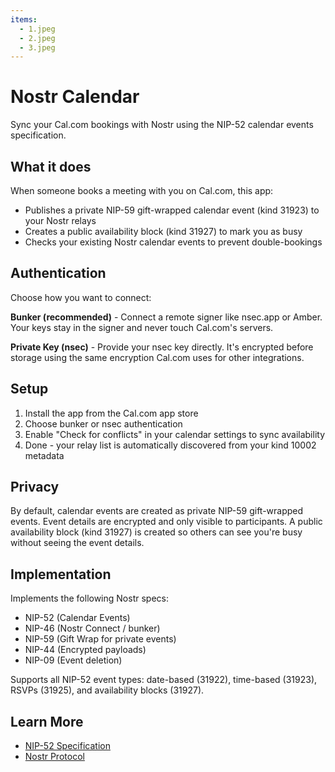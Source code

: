 ```yaml
---
items:
  - 1.jpeg
  - 2.jpeg
  - 3.jpeg
---
```


# Nostr Calendar

Sync your Cal.com bookings with Nostr using the NIP-52 calendar events specification.

## What it does

When someone books a meeting with you on Cal.com, this app:
- Publishes a private NIP-59 gift-wrapped calendar event (kind 31923) to your Nostr relays
- Creates a public availability block (kind 31927) to mark you as busy
- Checks your existing Nostr calendar events to prevent double-bookings

## Authentication

Choose how you want to connect:

**Bunker (recommended)** - Connect a remote signer like nsec.app or Amber. Your keys stay in the signer and never touch Cal.com's servers.

**Private Key (nsec)** - Provide your nsec key directly. It's encrypted before storage using the same encryption Cal.com uses for other integrations.

## Setup

1. Install the app from the Cal.com app store
2. Choose bunker or nsec authentication
3. Enable "Check for conflicts" in your calendar settings to sync availability
4. Done - your relay list is automatically discovered from your kind 10002 metadata

## Privacy

By default, calendar events are created as private NIP-59 gift-wrapped events. Event details are encrypted and only visible to participants. A public availability block (kind 31927) is created so others can see you're busy without seeing the event details.

## Implementation

Implements the following Nostr specs:
- NIP-52 (Calendar Events)
- NIP-46 (Nostr Connect / bunker)
- NIP-59 (Gift Wrap for private events)
- NIP-44 (Encrypted payloads)
- NIP-09 (Event deletion)

Supports all NIP-52 event types: date-based (31922), time-based (31923), RSVPs (31925), and availability blocks (31927).

## Learn More

- [NIP-52 Specification](https://github.com/nostr-protocol/nips/blob/master/52.md)
- [Nostr Protocol](https://nostr.com)
